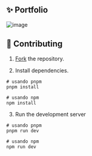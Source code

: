 ## ✨ Portfolio
![image](https://github.com/user-attachments/assets/11004c9e-598c-49ff-956b-c2196263112e)


## 🚀 Contributing

1. [Fork](https://github.com/aarturodev/aarturo.dev/fork) the repository.
   
3. Install dependencies.

```text
# usando pnpm
pnpm install

# usando npm
npm install
```
3. Run the development server
   
```text
# usando pnpm
pnpm run dev

# usando npm
npm run dev
```

